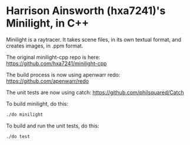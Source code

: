Harrison Ainsworth (hxa7241)'s Minilight, in C++
================================================

Minilight is a raytracer. It takes scene files, in its own textual format,
and creates images, in .ppm format.

The original minilight-cpp repo is here: https://github.com/hxa7241/minilight-cpp

The build process is now using apenwarr redo: https://github.com/apenwarr/redo

The unit tests are now using catch: https://github.com/philsquared/Catch

To build minilight, do this:

```bash
./do minilight
```

To build and run the unit tests, do this:

```bash
./do test
```

